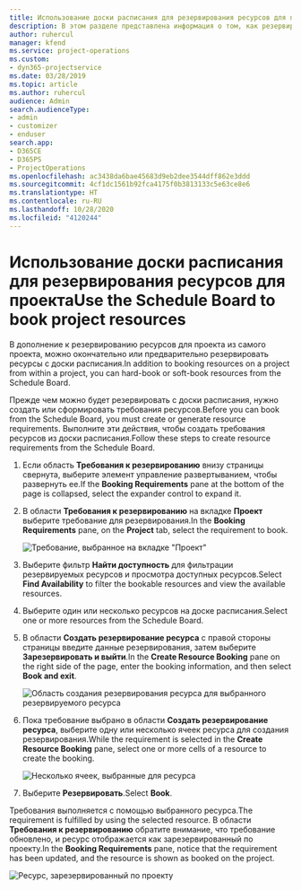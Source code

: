 ```yaml
---
title: Использование доски расписания для резервирования ресурсов для проекта
description: В этом разделе представлена информация о том, как резервировать ресурсы.
author: ruhercul
manager: kfend
ms.service: project-operations
ms.custom:
- dyn365-projectservice
ms.date: 03/28/2019
ms.topic: article
ms.author: ruhercul
audience: Admin
search.audienceType:
- admin
- customizer
- enduser
search.app:
- D365CE
- D365PS
- ProjectOperations
ms.openlocfilehash: ac3438da6bae45683d9eb2dee3544dff862e3ddd
ms.sourcegitcommit: 4cf1dc1561b92fca4175f0b3813133c5e63ce8e6
ms.translationtype: HT
ms.contentlocale: ru-RU
ms.lasthandoff: 10/28/2020
ms.locfileid: "4120244"
---
```

# <a name="use-the-schedule-board-to-book-project-resources"></a><span data-ttu-id="6d258-103">Использование доски расписания для резервирования ресурсов для проекта</span><span class="sxs-lookup"><span data-stu-id="6d258-103">Use the Schedule Board to book project resources</span></span>

<span data-ttu-id="6d258-104">В дополнение к резервированию ресурсов для проекта из самого проекта, можно окончательно или предварительно резервировать ресурсы с доски расписания.</span><span class="sxs-lookup"><span data-stu-id="6d258-104">In addition to booking resources on a project from within a project, you can hard-book or soft-book resources from the Schedule Board.</span></span>

<span data-ttu-id="6d258-105">Прежде чем можно будет резервировать с доски расписания, нужно создать или сформировать требования ресурсов.</span><span class="sxs-lookup"><span data-stu-id="6d258-105">Before you can book from the Schedule Board, you must create or generate resource requirements.</span></span> <span data-ttu-id="6d258-106">Выполните эти действия, чтобы создать требования ресурсов из доски расписания.</span><span class="sxs-lookup"><span data-stu-id="6d258-106">Follow these steps to create resource requirements from the Schedule Board.</span></span>

1. <span data-ttu-id="6d258-107">Если область **Требования к резервированию** внизу страницы свернута, выберите элемент управление развертыванием, чтобы развернуть ее.</span><span class="sxs-lookup"><span data-stu-id="6d258-107">If the **Booking Requirements** pane at the bottom of the page is collapsed, select the expander control to expand it.</span></span>
2. <span data-ttu-id="6d258-108">В области **Требования к резервированию** на вкладке **Проект** выберите требование для резервирования.</span><span class="sxs-lookup"><span data-stu-id="6d258-108">In the **Booking Requirements** pane, on the **Project** tab, select the requirement to book.</span></span>

    ![Требование, выбранное на вкладке "Проект"](media/Resource-Management-image73.png)

3. <span data-ttu-id="6d258-110">Выберите фильтр **Найти доступность** для фильтрации резервируемых ресурсов и просмотра доступных ресурсов.</span><span class="sxs-lookup"><span data-stu-id="6d258-110">Select **Find Availability** to filter the bookable resources and view the available resources.</span></span> 
4. <span data-ttu-id="6d258-111">Выберите один или несколько ресурсов на доске расписания.</span><span class="sxs-lookup"><span data-stu-id="6d258-111">Select one or more resources from the Schedule Board.</span></span> 
5. <span data-ttu-id="6d258-112">В области **Создать резервирование ресурса** с правой стороны страницы введите данные резервирования, затем выберите **Зарезервировать и выйти**.</span><span class="sxs-lookup"><span data-stu-id="6d258-112">In the **Create Resource Booking** pane on the right side of the page, enter the booking information, and then select **Book and exit**.</span></span>

    ![Область создания резервирования ресурса для выбранного резервируемого ресурса](media/Resource-Management-image74.png)

6. <span data-ttu-id="6d258-114">Пока требование выбрано в области **Создать резервирование ресурса**, выберите одну или несколько ячеек ресурса для создания резервирования.</span><span class="sxs-lookup"><span data-stu-id="6d258-114">While the requirement is selected in the **Create Resource Booking** pane, select one or more cells of a resource to create the booking.</span></span>

    ![Несколько ячеек, выбранные для ресурса](media/Resource-Management-image75.png)

7. <span data-ttu-id="6d258-116">Выберите **Резервировать**.</span><span class="sxs-lookup"><span data-stu-id="6d258-116">Select **Book**.</span></span>

<span data-ttu-id="6d258-117">Требования выполняется с помощью выбранного ресурса.</span><span class="sxs-lookup"><span data-stu-id="6d258-117">The requirement is fulfilled by using the selected resource.</span></span> <span data-ttu-id="6d258-118">В области **Требования к резервированию** обратите внимание, что требование обновлено, и ресурс отображается как зарезервированный по проекту.</span><span class="sxs-lookup"><span data-stu-id="6d258-118">In the **Booking Requirements** pane, notice that the requirement has been updated, and the resource is shown as booked on the project.</span></span>

![Ресурс, зарезервированный по проекту](media/Resource-Management-image76.png)
